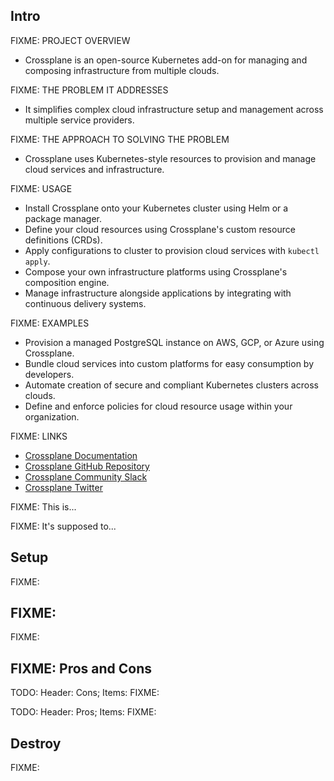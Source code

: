 ## Intro

FIXME: PROJECT OVERVIEW

- Crossplane is an open-source Kubernetes add-on for managing and composing infrastructure from multiple clouds.

FIXME: THE PROBLEM IT ADDRESSES

- It simplifies complex cloud infrastructure setup and management across multiple service providers.

FIXME: THE APPROACH TO SOLVING THE PROBLEM

- Crossplane uses Kubernetes-style resources to provision and manage cloud services and infrastructure.

FIXME: USAGE

- Install Crossplane onto your Kubernetes cluster using Helm or a package manager.
- Define your cloud resources using Crossplane's custom resource definitions (CRDs).
- Apply configurations to cluster to provision cloud services with `kubectl apply`.
- Compose your own infrastructure platforms using Crossplane's composition engine.
- Manage infrastructure alongside applications by integrating with continuous delivery systems.

FIXME: EXAMPLES

- Provision a managed PostgreSQL instance on AWS, GCP, or Azure using Crossplane.
- Bundle cloud services into custom platforms for easy consumption by developers.
- Automate creation of secure and compliant Kubernetes clusters across clouds.
- Define and enforce policies for cloud resource usage within your organization.

FIXME: LINKS

- [Crossplane Documentation](https://crossplane.io/docs/)
- [Crossplane GitHub Repository](https://github.com/crossplane/crossplane)
- [Crossplane Community Slack](https://slack.crossplane.io/)
- [Crossplane Twitter](https://twitter.com/crossplane_io)


FIXME: This is...

FIXME: It's supposed to...

## Setup

FIXME:

## FIXME:

FIXME:

## FIXME: Pros and Cons

TODO: Header: Cons; Items: FIXME:

TODO: Header: Pros; Items: FIXME:

## Destroy

FIXME:
